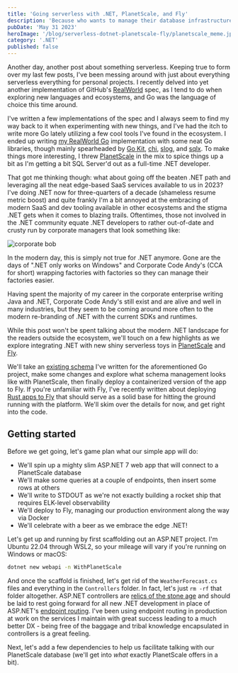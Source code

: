 ```yaml
---
title: 'Going serverless with .NET, PlanetScale, and Fly'
description: 'Because who wants to manage their database infrastructure in 2023?'
pubDate: 'May 31 2023'
heroImage: '/blog/serverless-dotnet-planetscale-fly/planetscale_meme.jpg'
category: '.NET'
published: false
---
```


Another day, another post about something serverless. Keeping true to form over my last few posts, I've been messing around with just about everything serverless everything for personal projects. I recently delved into yet another implementation of GitHub's [RealWorld](https://github.com/gothinkster/realworld) spec, as I tend to do when exploring new languages and ecosystems, and Go was the language of choice this time around.

I've written a few implementations of the spec and I always seem to find my way back to it when experimenting with new things, and I've had the itch to write more Go lately utilizing a few cool tools I've found in the ecosystem. I ended up writing [my RealWorld Go](https://github.com/JoeyMckenzie/realworld-go-kit) implementation with some neat Go libraries, though mainly spearheaded by [Go Kit](https://github.com/go-kit/kit), [chi](https://github.com/go-chi/chi), [slog](https://pkg.go.dev/golang.org/x/exp/slog), and [sqlx](https://github.com/jmoiron/sqlx). To make things more interesting, I threw [PlanetScale](https://planetscale.com/) in the mix to spice things up a bit as I'm getting a bit SQL Server'd out as a full-time .NET developer.

That got me thinking though: what about going off the beaten .NET path and leveraging all the neat edge-based SaaS services available to us in 2023? I've doing .NET now for three-quarters of a decade (shameless resume metric boost) and quite frankly I'm a bit annoyed at the embracing of modern SaaS and dev tooling available in other ecosystems and the stigma .NET gets when it comes to blazing trails. Oftentimes, those not involved in the .NET community equate .NET developers to rather out-of-date and crusty run by corporate managers that look something like:

![corporate bob](/blog/serverless-dotnet-planetscale-fly/old_manager_meme.jpg)

In the modern day, this is simply not true for .NET anymore. Gone are the days of ".NET only works on Windows" and Corporate Code Andy's (CCA for short) wrapping factories with factories so they can manage their factories easier.

Having spent the majority of my career in the corporate enterprise writing Java and .NET, Corporate Code Andy's still exist and are alive and well in many industries, but they seem to be coming around more often to the modern re-branding of .NET with the current SDKs and runtimes.

While this post won't be spent talking about the modern .NET landscape for the readers outside the ecosystem, we'll touch on a few highlights as we explore integrating .NET with new shiny serverless toys in [PlanetScale](https://planetscale.com/) and [Fly](https://fly.io/).

We'll take an [existing schema](https://github.com/JoeyMckenzie/realworld-go-kit/blob/main/schema.sql) I've written for the aforementioned Go project, make some changes and explore what schema management looks like with PlanetScale, then finally deploy a containerized version of the app to Fly. If you're unfamiliar with Fly, I've recently written about deploying [Rust apps to Fly](/blog/learning-to-fly-with-rust-postgres) that should serve as a solid base for hitting the ground running with the platform. We'll skim over the details for now, and get right into the code.

## Getting started

Before we get going, let's game plan what our simple app will do:

- We'll spin up a mighty slim ASP.NET 7 web app that will connect to a PlanetScale database
- We'll make some queries at a couple of endpoints, then insert some rows at others
- We'll write to STDOUT as we're not exactly building a rocket ship that requires ELK-level observability
- We'll deploy to Fly, managing our production environment along the way via Docker
- We'll celebrate with a beer as we embrace the edge .NET!

Let's get up and running by first scaffolding out an ASP.NET project. I'm Ubuntu 22.04 through WSL2, so your mileage will vary if you're running on Windows or macOS:

```bash
dotnet new webapi -n WithPlanetScale
```

And once the scaffold is finished, let's get rid of the `WeatherForecast.cs` files and everything in the `Controllers` folder. In fact, let's just `rm -rf` that folder altogether. ASP.NET controllers are [relics of the stone age](https://ardalis.com/mvc-controllers-are-dinosaurs-embrace-api-endpoints/) and should be laid to rest going forward for all new .NET development in place of ASP.NET's [endpoint routing](https://learn.microsoft.com/en-us/aspnet/core/fundamentals/routing?view=aspnetcore-7.0). I've been using endpoint routing in production at work on the services I maintain with great success leading to a much better DX - being free of the baggage and tribal knowledge encapsulated in controllers is a great feeling.

Next, let's add a few dependencies to help us facilitate talking with our PlanetScale database (we'll get into _what_ exactly PlanetScale offers in a bit).
